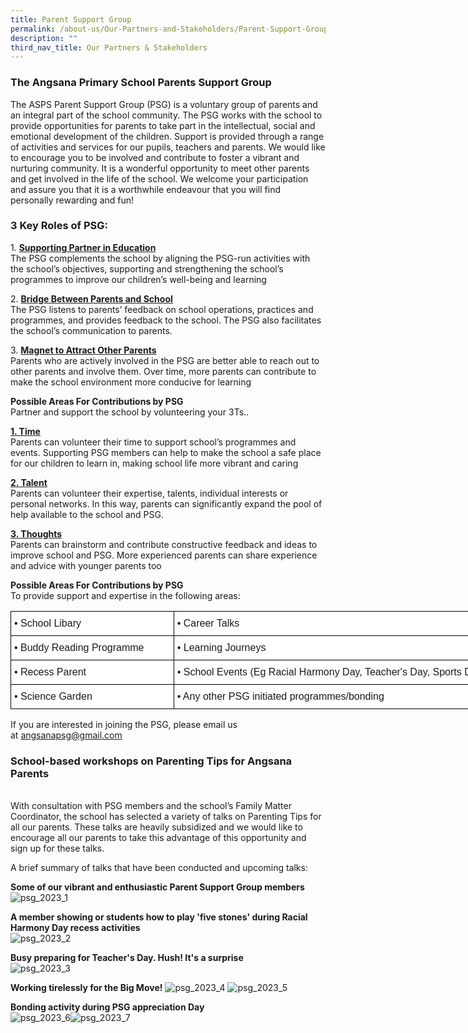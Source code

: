 ```yaml
---
title: Parent Support Group
permalink: /about-us/Our-Partners-and-Stakeholders/Parent-Support-Group/
description: ""
third_nav_title: Our Partners & Stakeholders
---
```

### The Angsana Primary School Parents Support Group

The ASPS Parent Support Group (PSG) is a voluntary group of parents and an integral part of the school community. The PSG works with the school to provide opportunities for parents to take part in the intellectual, social and emotional development of the children. Support is provided through a range of activities and services for our pupils, teachers and parents. We would like to encourage you to be involved and contribute to foster a vibrant and nurturing community. It is a wonderful opportunity to meet other parents and get involved in the life of the school. We welcome your participation and assure you that it is a worthwhile endeavour that you will find personally rewarding and fun!

### 3 Key Roles of PSG:


1.&nbsp;<u><b>Supporting Partner in Education</b></u>
<br>
The PSG complements the school by aligning the PSG-run activities with the school’s objectives, supporting and strengthening the school’s programmes to improve our children’s well-being and learning

  

2.&nbsp;<u><b>Bridge Between Parents and School</b></u>
<br>
The PSG listens to parents’ feedback on school operations, practices and programmes, and provides feedback to the school. The PSG also facilitates the school’s communication to parents.

  

3.&nbsp;<u><b>Magnet to Attract Other Parents</b></u>
<br>
Parents who are actively involved in the PSG are better able to reach out to other parents and involve them. Over time, more parents can contribute to make the school environment more conducive for learning

  

<b>Possible Areas For Contributions by PSG</b>
<br>
Partner and support the school by volunteering your 3Ts..

  

<u><b>1. Time</b></u>
<br>
Parents can volunteer their time to support school’s programmes and events. Supporting PSG members can help to make the school a safe place for our children to learn in, making school life more vibrant and caring

  

<u><b>2. Talent</b></u>
<br>
Parents can volunteer their expertise, talents, individual interests or personal networks. In this way, parents can significantly expand the pool of help available to the school and PSG.

  

<u><b>3. Thoughts</b></u>
<br>
Parents can brainstorm and contribute constructive feedback and ideas to improve school and PSG. More experienced parents can share experience and advice with younger parents too

  

<b>Possible Areas For Contributions by PSG</b>
<br>
To provide support and expertise in the following areas:

<style type="text/css">
.tg  {border-collapse:collapse;border-spacing:0;}
.tg td{border-color:black;border-style:solid;border-width:1px;font-family:Arial, sans-serif;font-size:14px;
  overflow:hidden;padding:10px 5px;word-break:normal;}
.tg th{border-color:black;border-style:solid;border-width:1px;font-family:Arial, sans-serif;font-size:14px;
  font-weight:normal;overflow:hidden;padding:10px 5px;word-break:normal;}
.tg .tg-5sko{background-color:#FFF;font-size:16px;text-align:left;vertical-align:top}
</style>
<table class="tg" style="undefined;table-layout: fixed; width: 822px">
<colgroup>
<col style="width: 261px">
<col style="width: 561px">
</colgroup>
<thead>
  <tr>
    <th class="tg-5sko">• School Libary</th>
    <th class="tg-5sko">• Career Talks</th>
  </tr>
</thead>
<tbody>
  <tr>
    <td class="tg-5sko">• Buddy Reading Programme</td>
    <td class="tg-5sko">• Learning Journeys</td>
  </tr>
  <tr>
    <td class="tg-5sko">• Recess Parent</td>
    <td class="tg-5sko">• School Events (Eg Racial Harmony Day, Teacher's Day, Sports Day)</td>
  </tr>
  <tr>
    <td class="tg-5sko">• Science Garden</td>
    <td class="tg-5sko">• Any other PSG initiated programmes/bonding</td>
  </tr>
</tbody>
</table>

If you are interested in joining the PSG, please email us at&nbsp;[angsanapsg@gmail.com](mailto:angsanapsg@gmail.com)


### School-based workshops on Parenting Tips for Angsana Parents
<br>
With consultation with PSG members and the school’s Family Matter Coordinator, the school has selected a variety of talks on Parenting Tips for all our parents. These talks are heavily subsidized and we would like to encourage all our parents to take this advantage of this opportunity and sign up for these talks.

  

A brief summary of talks that have been conducted and upcoming talks:

  

<b>Some of our vibrant and enthusiastic Parent Support Group members</b>
<br>
![psg_2023_1](/images/psg_2023_1.jpeg)


<b>A  member showing or students how to play 'five stones' during Racial Harmony Day recess activities</b>
<br>
![psg_2023_2](/images/psg_2023_2.jpg)

<b>Busy preparing for Teacher's Day. Hush! It's a surprise</b>
<br>
![psg_2023_3](/images/psg_2023_3.jfif)

<b>Working tirelessly for the Big Move!</b>
![psg_2023_4](/images/psg_2023_4.jpg)
	![psg_2023_5](/images/psg_2023_5.jpg)


<b>Bonding activity during PSG appreciation Day</b>
<br>
![psg_2023_6](/images/psg_2023_6.jfif)![psg_2023_7](/images/psg_2023_7.jfif)